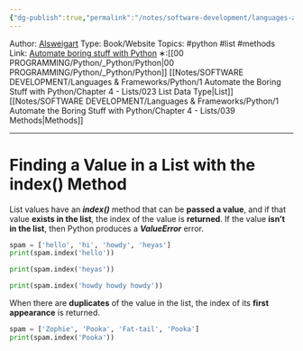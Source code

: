 ```yaml
---
{"dg-publish":true,"permalink":"/notes/software-development/languages-and-frameworks/python/1-automate-the-boring-stuff-with-python/chapter-4-lists/040-find-value-in-a-list-with-index/","created":"2025-07-13T15:25:05.499+08:00"}
---
```


Author: [Alsweigart](https://alsweigart.com/)
Type: Book/Website
Topics: #python #list #methods
Link: [Automate boring stuff with Python](https://automatetheboringstuff.com/)
∗:[[00 PROGRAMMING/Python/_Python/Python\|00 PROGRAMMING/Python/_Python/Python]]  [[Notes/SOFTWARE DEVELOPMENT/Languages & Frameworks/Python/1 Automate the Boring Stuff with Python/Chapter 4 - Lists/023 List Data Type\|List]] [[Notes/SOFTWARE DEVELOPMENT/Languages & Frameworks/Python/1 Automate the Boring Stuff with Python/Chapter 4 - Lists/039 Methods\|Methods]] 

---
# Finding a Value in a List with the index() Method

List values have an ___index()___ method that can be __passed a value__,
and if that value __exists in the list__, the index of the value is __returned__.
If the value __isn’t in the list__, then Python produces a ___ValueError___ error.

```python
spam = ['hello', 'hi', 'howdy', 'heyas']
print(spam.index('hello'))

print(spam.index('heyas'))

print(spam.index('howdy howdy howdy'))
```

When there are __duplicates__ of the value in the list, the index of its __first appearance__ is returned.

```python
spam = ['Zophie', 'Pooka', 'Fat-tail', 'Pooka']
print(spam.index('Pooka'))
```